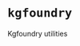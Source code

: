 # `kgfoundry`

Kgfoundry utilities

<!-- START doctoc generated TOC please keep comment here to allow auto update -->
<!-- END doctoc generated TOC please keep comment here to allow auto update -->
<!-- agent:readme v1 sha:d00efba427cbed104ea7b610148a4d1332a7d360 content:a0f4a10b0308 -->

